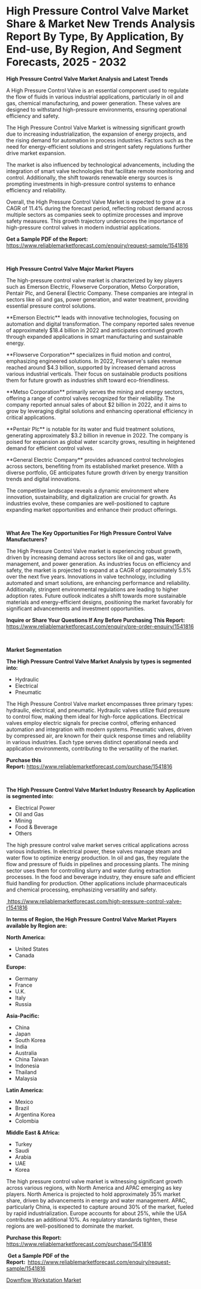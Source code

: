 <p><h1>High Pressure Control Valve Market Share & Market New Trends Analysis Report By Type, By Application, By End-use, By Region, And Segment Forecasts, 2025 - 2032</h1></p><p><strong>High Pressure Control Valve Market Analysis and Latest Trends</strong></p>
<p><p>A High Pressure Control Valve is an essential component used to regulate the flow of fluids in various industrial applications, particularly in oil and gas, chemical manufacturing, and power generation. These valves are designed to withstand high-pressure environments, ensuring operational efficiency and safety.</p><p>The High Pressure Control Valve Market is witnessing significant growth due to increasing industrialization, the expansion of energy projects, and the rising demand for automation in process industries. Factors such as the need for energy-efficient solutions and stringent safety regulations further drive market expansion. </p><p>The market is also influenced by technological advancements, including the integration of smart valve technologies that facilitate remote monitoring and control. Additionally, the shift towards renewable energy sources is prompting investments in high-pressure control systems to enhance efficiency and reliability.</p><p>Overall, the High Pressure Control Valve Market is expected to grow at a CAGR of 11.4% during the forecast period, reflecting robust demand across multiple sectors as companies seek to optimize processes and improve safety measures. This growth trajectory underscores the importance of high-pressure control valves in modern industrial applications.</p></p>
<p><strong>Get a Sample PDF of the Report:&nbsp;</strong> <a href="https://www.reliablemarketforecast.com/enquiry/request-sample/1541816?utm_campaign=1885&utm_medium=2&utm_source=Github&utm_content=ia&utm_term=20022025&utm_id=high-pressure-control-valve">https://www.reliablemarketforecast.com/enquiry/request-sample/1541816</a></p>
<p>&nbsp;</p>
<p><strong>High Pressure Control Valve Major Market Players</strong></p>
<p><p>The high-pressure control valve market is characterized by key players such as Emerson Electric, Flowserve Corporation, Metso Corporation, Pentair Plc, and General Electric Company. These companies are integral in sectors like oil and gas, power generation, and water treatment, providing essential pressure control solutions.</p><p>**Emerson Electric** leads with innovative technologies, focusing on automation and digital transformation. The company reported sales revenue of approximately $18.4 billion in 2022 and anticipates continued growth through expanded applications in smart manufacturing and sustainable energy.</p><p>**Flowserve Corporation** specializes in fluid motion and control, emphasizing engineered solutions. In 2022, Flowserve's sales revenue reached around $4.3 billion, supported by increased demand across various industrial verticals. Their focus on sustainable products positions them for future growth as industries shift toward eco-friendliness.</p><p>**Metso Corporation** primarily serves the mining and energy sectors, offering a range of control valves recognized for their reliability. The company reported annual sales of about $2 billion in 2022, and it aims to grow by leveraging digital solutions and enhancing operational efficiency in critical applications.</p><p>**Pentair Plc** is notable for its water and fluid treatment solutions, generating approximately $3.2 billion in revenue in 2022. The company is poised for expansion as global water scarcity grows, resulting in heightened demand for efficient control valves.</p><p>**General Electric Company** provides advanced control technologies across sectors, benefiting from its established market presence. With a diverse portfolio, GE anticipates future growth driven by energy transition trends and digital innovations.</p><p>The competitive landscape reveals a dynamic environment where innovation, sustainability, and digitalization are crucial for growth. As industries evolve, these companies are well-positioned to capture expanding market opportunities and enhance their product offerings.</p></p>
<p>&nbsp;</p>
<p><strong>What Are The Key Opportunities For High Pressure Control Valve Manufacturers?</strong></p>
<p><p>The High Pressure Control Valve market is experiencing robust growth, driven by increasing demand across sectors like oil and gas, water management, and power generation. As industries focus on efficiency and safety, the market is projected to expand at a CAGR of approximately 5.5% over the next five years. Innovations in valve technology, including automated and smart solutions, are enhancing performance and reliability. Additionally, stringent environmental regulations are leading to higher adoption rates. Future outlook indicates a shift towards more sustainable materials and energy-efficient designs, positioning the market favorably for significant advancements and investment opportunities.</p></p>
<p><strong>Inquire or Share Your Questions If Any Before Purchasing This Report:</strong> <a href="https://www.reliablemarketforecast.com/enquiry/pre-order-enquiry/1541816?utm_campaign=1885&utm_medium=2&utm_source=Github&utm_content=ia&utm_term=20022025&utm_id=high-pressure-control-valve">https://www.reliablemarketforecast.com/enquiry/pre-order-enquiry/1541816</a></p>
<p>&nbsp;</p>
<p><strong>Market Segmentation</strong></p>
<p><strong>The High Pressure Control Valve Market Analysis by types is segmented into:</strong></p>
<p><ul><li>Hydraulic</li><li>Electrical</li><li>Pneumatic</li></ul></p>
<p><p>The High Pressure Control Valve market encompasses three primary types: hydraulic, electrical, and pneumatic. Hydraulic valves utilize fluid pressure to control flow, making them ideal for high-force applications. Electrical valves employ electric signals for precise control, offering enhanced automation and integration with modern systems. Pneumatic valves, driven by compressed air, are known for their quick response times and reliability in various industries. Each type serves distinct operational needs and application environments, contributing to the versatility of the market.</p></p>
<p><strong>Purchase this Report:&nbsp;</strong><a href="https://www.reliablemarketforecast.com/purchase/1541816?utm_campaign=1885&utm_medium=2&utm_source=Github&utm_content=ia&utm_term=20022025&utm_id=high-pressure-control-valve">https://www.reliablemarketforecast.com/purchase/1541816</a></p>
<p>&nbsp;</p>
<p><strong>The High Pressure Control Valve Market Industry Research by Application is segmented into:</strong></p>
<p><ul><li>Electrical Power</li><li>Oil and Gas</li><li>Mining</li><li>Food & Beverage</li><li>Others</li></ul></p>
<p><p>The high pressure control valve market serves critical applications across various industries. In electrical power, these valves manage steam and water flow to optimize energy production. In oil and gas, they regulate the flow and pressure of fluids in pipelines and processing plants. The mining sector uses them for controlling slurry and water during extraction processes. In the food and beverage industry, they ensure safe and efficient fluid handling for production. Other applications include pharmaceuticals and chemical processing, emphasizing versatility and safety.</p></p>
<p><a href="https://www.reliablemarketforecast.com/high-pressure-control-valve-r1541816?utm_campaign=1885&utm_medium=2&utm_source=Github&utm_content=ia&utm_term=20022025&utm_id=high-pressure-control-valve">&nbsp;https://www.reliablemarketforecast.com/high-pressure-control-valve-r1541816</a></p>
<p><strong>In terms of Region, the High Pressure Control Valve Market Players available by Region are:</strong></p>
<p>
    <p> <strong> North America: </strong>
        <ul>
            <li>United States</li>
            <li>Canada</li>
        </ul>
        </p> 
    <p> <strong> Europe: </strong>
        <ul>
            <li>Germany</li>
            <li>France</li>
            <li>U.K.</li>
            <li>Italy</li>
            <li>Russia</li>
        </ul>
        </p> 
    <p> <strong> Asia-Pacific: </strong>
        <ul>
            <li>China</li>
            <li>Japan</li>
            <li>South Korea</li>
            <li>India</li>
            <li>Australia</li>
            <li>China Taiwan</li>
            <li>Indonesia</li>
            <li>Thailand</li>
            <li>Malaysia</li>
        </ul>
        </p> 
    <p> <strong> Latin America: </strong>
        <ul>
            <li>Mexico</li>
            <li>Brazil</li>
            <li>Argentina Korea</li>
            <li>Colombia</li>
        </ul>
        </p> 
    <p> <strong> Middle East & Africa: </strong>
        <ul>
            <li>Turkey</li>
            <li>Saudi</li>
            <li>Arabia</li>
            <li>UAE</li>
            <li>Korea</li>
        </ul>
    </p>
    </p>
<p><p>The high pressure control valve market is witnessing significant growth across various regions, with North America and APAC emerging as key players. North America is projected to hold approximately 35% market share, driven by advancements in energy and water management. APAC, particularly China, is expected to capture around 30% of the market, fueled by rapid industrialization. Europe accounts for about 25%, while the USA contributes an additional 10%. As regulatory standards tighten, these regions are well-positioned to dominate the market.</p></p>
<p><strong>Purchase this Report: </strong><a href="https://www.reliablemarketforecast.com/purchase/1541816?utm_campaign=1885&utm_medium=2&utm_source=Github&utm_content=ia&utm_term=20022025&utm_id=high-pressure-control-valve">https://www.reliablemarketforecast.com/purchase/1541816</a></p>
<p>&nbsp;<strong>Get a Sample PDF of the Report:&nbsp;&nbsp;</strong><a href="https://www.reliablemarketforecast.com/enquiry/request-sample/1541816?utm_campaign=1885&utm_medium=2&utm_source=Github&utm_content=ia&utm_term=20022025&utm_id=high-pressure-control-valve">https://www.reliablemarketforecast.com/enquiry/request-sample/1541816</a></p>
<p><strong></strong></p>
<p><p><a href="https://github.com/sofayahoo2023/Market-Research-Report-List-7/blob/main/downflow-workstation-market.md?utm_campaign=1885&utm_medium=2&utm_source=Github&utm_content=ia&utm_term=20022025&utm_id=high-pressure-control-valve">Downflow Workstation Market</a></p></p>
